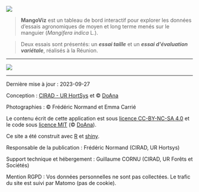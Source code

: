 <p class="center">
  <span>
    <img src="mangoviz-logo.png" id="logo"> 
  </span>
</p>

> **MangoViz** est un tableau de bord interactif pour explorer les données d’essais agronomiques de moyen et long terme menés sur le manguier (*Mangifera indica* L.).

> Deux essais sont présentés: un ***essai taille*** et un ***essai d'évaluation variétale***, réalisés à la Réunion.


***

<p class="center">
  <span>
    <img src="bande_illustrations.png" class="inbox-img">
   </span>
</p>


***



Dernière mise à jour : 2023-09-27



Conception : <a href="https://ur-hortsys.cirad.fr/" target="_blank">CIRAD - UR HortSys</a>  et © <a href="https://doana-r.com" target="_blank">DoAna</a>

Photographies : © Frédéric Normand et Emma Carrié

Le contenu écrit de cette application est sous <a href="https://creativecommons.org/licenses/by-nc-sa/4.0/" target="_blank">licence CC-BY-NC-SA 4.0</a> et le code sous <a href="https://mit-license.org/" target="_blank">licence MIT</a> (© <a href="https://doana-r.com" target="_blank">DoAna</a>).

Ce site a été construit avec <a href="https://www.r-project.org/" target="_blank">R</a> et <a href="https://shiny.rstudio.com/" target="_blank">shiny</a>.

Responsable de la publication : Frédéric Normand (CIRAD, UR Hortsys)

Support technique et hébergement : Guillaume CORNU (CIRAD, UR Forêts et Sociétés) 

Mention RGPD : Vos données personnelles ne sont pas collectées. Le trafic du site est suivi par Matomo (pas de cookie).

